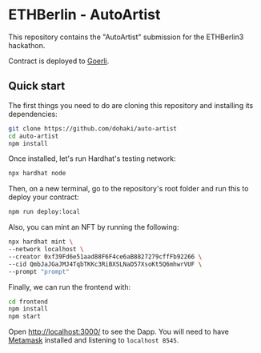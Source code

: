 # ETHBerlin - AutoArtist

This repository contains the "AutoArtist" submission for the ETHBerlin3 hackathon.

Contract is deployed to [Goerli](https://goerli.etherscan.io/address/0x17496824Ba574A4e9De80110A91207c4c63e552a).

## Quick start

The first things you need to do are cloning this repository and installing its
dependencies:

```sh
git clone https://github.com/dohaki/auto-artist
cd auto-artist
npm install
```

Once installed, let's run Hardhat's testing network:

```sh
npx hardhat node
```

Then, on a new terminal, go to the repository's root folder and run this to
deploy your contract:

```sh
npm run deploy:local
```

Also, you can mint an NFT by running the following:

```sh
npx hardhat mint \
--network localhost \
--creator 0xf39Fd6e51aad88F6F4ce6aB8827279cffFb92266 \
--cid QmbJaJGaJMJ4TqbTKKc3RiBXSLNaD57XsoKt5Q6mhwrVUF \
--prompt "prompt"
```

Finally, we can run the frontend with:

```sh
cd frontend
npm install
npm start
```

Open [http://localhost:3000/](http://localhost:3000/) to see the Dapp. You will
need to have [Metamask](https://metamask.io) installed and listening to
`localhost 8545`.
